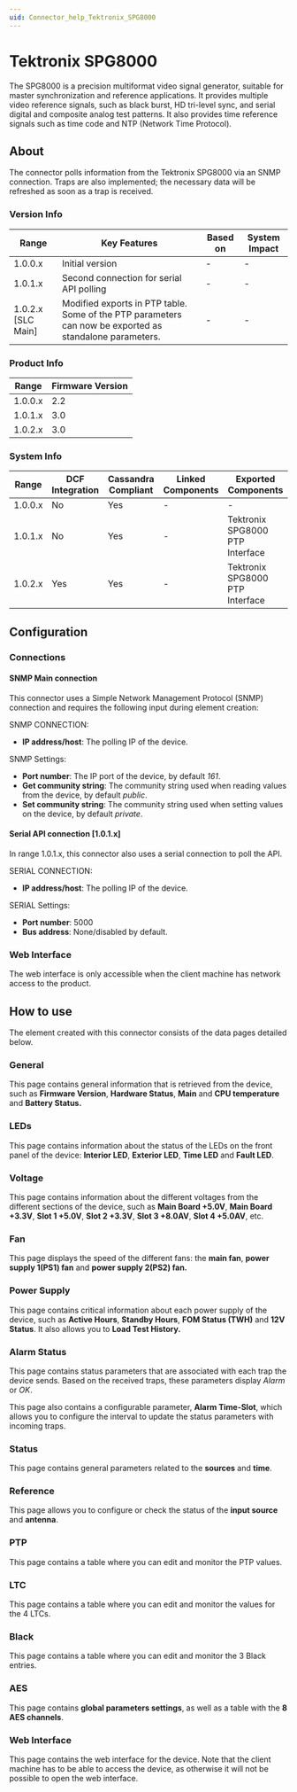 ```yaml
---
uid: Connector_help_Tektronix_SPG8000
---
```


# Tektronix SPG8000

The SPG8000 is a precision multiformat video signal generator, suitable for master synchronization and reference applications. It provides multiple video reference signals, such as black burst, HD tri-level sync, and serial digital and composite analog test patterns. It also provides time reference signals such as time code and NTP (Network Time Protocol).

## About

The connector polls information from the Tektronix SPG8000 via an SNMP connection. Traps are also implemented; the necessary data will be refreshed as soon as a trap is received.

### Version Info

| **Range**            | **Key Features**                                                                                        | **Based on** | **System Impact** |
|----------------------|---------------------------------------------------------------------------------------------------------|--------------|-------------------|
| 1.0.0.x              | Initial version                                                                                         | -            | -                 |
| 1.0.1.x              | Second connection for serial API polling                                                                | -            | -                 |
| 1.0.2.x [SLC Main]   | Modified exports in PTP table. Some of the PTP parameters can now be exported as standalone parameters. | -            | -                 |

### Product Info

| **Range** | **Firmware Version** |
|-----------|----------------------|
| 1.0.0.x   | 2.2                  |
| 1.0.1.x   | 3.0                  |
| 1.0.2.x   | 3.0                  |

### System Info

| Range     | DCF Integration     | Cassandra Compliant     | Linked Components     | Exported Components             |
|-----------|---------------------|-------------------------|-----------------------|---------------------------------|
| 1.0.0.x   | No                  | Yes                     | -                     | -                               |
| 1.0.1.x   | No                  | Yes                     | -                     | Tektronix SPG8000 PTP Interface |
| 1.0.2.x   | Yes                 | Yes                     | -                     | Tektronix SPG8000 PTP Interface |

## Configuration

### Connections

#### SNMP Main connection

This connector uses a Simple Network Management Protocol (SNMP) connection and requires the following input during element creation:

SNMP CONNECTION:

- **IP address/host**: The polling IP of the device.

SNMP Settings:

- **Port number**: The IP port of the device, by default *161*.
- **Get community string**: The community string used when reading values from the device, by default *public*.
- **Set community string**: The community string used when setting values on the device, by default *private*.

#### Serial API connection \[1.0.1.x\]

In range 1.0.1.x, this connector also uses a serial connection to poll the API.

SERIAL CONNECTION:

- **IP address/host**: The polling IP of the device.

SERIAL Settings:

- **Port number**: 5000
- **Bus address**: None/disabled by default.

### Web Interface

The web interface is only accessible when the client machine has network access to the product.

## How to use

The element created with this connector consists of the data pages detailed below.

### General

This page contains general information that is retrieved from the device, such as **Firmware Version**, **Hardware Status**, **Main** and **CPU temperature** and **Battery Status.**

### LEDs

This page contains information about the status of the LEDs on the front panel of the device: **Interior LED**, **Exterior LED**, **Time LED** and **Fault LED**.

### Voltage

This page contains information about the different voltages from the different sections of the device, such as **Main Board +5.0V**, **Main Board +3.3V**, **Slot 1 +5.0V**, **Slot 2 +3.3V**, **Slot 3 +8.0AV**, **Slot 4 +5.0AV**, etc.

### Fan

This page displays the speed of the different fans: the **main fan**, **power supply 1(PS1) fan** and **power supply 2(PS2) fan.**

### Power Supply

This page contains critical information about each power supply of the device, such as **Active Hours**, **Standby Hours**, **FOM Status (TWH)** and **12V Status**. It also allows you to **Load Test History.**

### Alarm Status

This page contains status parameters that are associated with each trap the device sends. Based on the received traps, these parameters display *Alarm* or *OK*.

This page also contains a configurable parameter, **Alarm Time-Slot**, which allows you to configure the interval to update the status parameters with incoming traps.

### Status

This page contains general parameters related to the **sources** and **time**.

### Reference

This page allows you to configure or check the status of the **input source** and **antenna**.

### PTP

This page contains a table where you can edit and monitor the PTP values.

### LTC

This page contains a table where you can edit and monitor the values for the 4 LTCs.

### Black

This page contains a table where you can edit and monitor the 3 Black entries.

### AES

This page contains **global parameters settings**, as well as a table with the **8 AES channels**.

### Web Interface

This page contains the web interface for the device. Note that the client machine has to be able to access the device, as otherwise it will not be possible to open the web interface.
